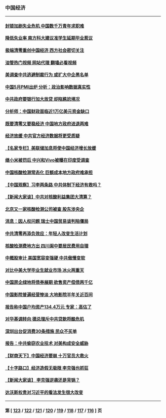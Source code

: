 ### 中国经济
---
#### [封锁加剧失业危机 中国数千万青年求职难](../../pages/ncid283/n13750007.md?06012045) 
#### [降低失业率 南方科大建议准学生延期毕业惹议](../../pages/ncid283/n13749716.md?06012045) 
#### [极端清零重创中国经济 西方社会密切关注](../../pages/ncid283/n13749627.md?06012045) 
#### [油管热门视频 网站代理 翻墙必看视频](http://209.222.30.114:81/youtube.html?06012045)
#### [美调查中共逃避制裁行为 或扩大中企黑名单](../../pages/ncid283/n13749587.md?06012045) 
#### [中国5月PMI出炉 分析：政治影响数据真实性](../../pages/ncid283/n13749371.md?06012045) 
#### [中共政府要银行加大放贷 却陷尴尬境况](../../pages/ncid283/n13749486.md?06012045) 
#### [分析师：中国财政面临近1万亿美元资金缺口](../../pages/ncid283/n13749225.md?06012045) 
#### [既要清零又要稳经济 中国地方政府进退两难](../../pages/ncid283/n13749183.md?06012045) 
#### [经济放缓 中共官方经济数据将更受质疑](../../pages/ncid283/n13748931.md?06012045) 
#### [【名家专栏】美联储加息将使中国经济增长放缓](../../pages/ncid283/n13748603.md?06012045) 
#### [继小米被罚后 中兴和Vivo被曝在印度受调查](../../pages/ncid283/n13748792.md?06012045) 
#### [中国核酸检测常态化 巨额成本地方政府难承担](../../pages/ncid283/n13748745.md?06012045) 
#### [【中国观察】习李两条路 中共体制下经济有救吗？](../../pages/ncid283/n13748574.md?06012045) 
#### [【新闻大家谈】中共对核酸利益集团大清算？](../../pages/ncid283/n13748668.md?06012045) 
#### [北京又一家核酸检测公司被查 股东涉央企](../../pages/ncid283/n13748205.md?06012045) 
#### [消息：因人权问题 瑞士中国贸易谈判陷僵局](../../pages/ncid283/n13748201.md?06012045) 
#### [中共清零再添负效应：年轻人改变生活计划](../../pages/ncid283/n13748102.md?06012045) 
#### [核酸检测费地方出 四川阆中要居民费用自理](../../pages/ncid283/n13747265.md?06012045) 
#### [中概股审计 美国宽容变强硬 中共傲慢变软](../../pages/ncid283/n13747819.md?06012045) 
#### [对比中美大学毕业生就业市场 冰火两重天](../../pages/ncid283/n13747528.md?06012045) 
#### [中国房企绿地将债券展期 欲售资产偿债两千亿](../../pages/ncid283/n13747588.md?06012045) 
#### [中国影院普遍经营惨淡 大地影院半年关近百间](../../pages/ncid283/n13747568.md?06012045) 
#### [报告称中国户均资产134.4万元 专家：高估了](../../pages/ncid283/n13747372.md?06012045) 
#### [对华基调转向 德总理斥中共贷款将酿危机](../../pages/ncid283/n13747475.md?06012045) 
#### [深圳出台促消费30条措施 民众不买单](../../pages/ncid283/n13747351.md?06012045) 
#### [报告：中共偷窃农业技术 对美构成安全威胁](../../pages/ncid283/n13747006.md?06012045) 
#### [【财商天下】中国经济要崩 十万官员大救火](../../pages/ncid283/n13746961.md?06012045) 
#### [【十字路口】经济造假无极限 李克强也抓狂](../../pages/ncid283/n13746782.md?06012045) 
#### [【新闻大家谈】 李克强逆袭还是背锅？](../../pages/ncid283/n13746781.md?06012045) 
#### [达沃斯权贵对习近平的看法发生很大改变](../../pages/ncid283/n13746167.md?06012045) 

---
#### 第 [ [123](./123.md?06012045) / [122](./122.md?06012045) / [121](./121.md?06012045) / [120](./120.md?06012045) / [119](./119.md?06012045) / [118](./118.md?06012045) / [117](./117.md?06012045) / [116](./116.md?06012045) ] 页

